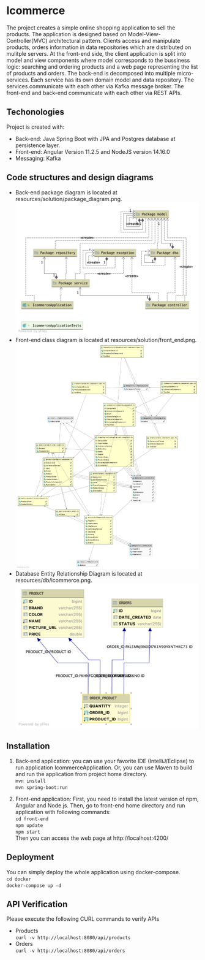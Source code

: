 # Icommerce
The project creates a simple online shopping application to sell the products. The application is designed based on 
Model-View-Controller(MVC) architectural pattern. Clients access and manipulate products, orders information in data repositories which are distributed
on mulitple servers. At the front-end side, the client application is split into model and view components where model corresponds to the
bussiness logic: searching and ordering products and a web page representing the list of products and orders.
The back-end is decomposed into multiple micro-services. Each service has its own domain model and data repository. 
The services communicate with each other via Kafka message broker. 
The front-end and back-end communicate with each other via REST APIs.    

## Techonologies
Project is created with:
* Back-end: Java Spring Boot with JPA and Postgres database at persistence layer.  
* Front-end: Angular Version 11.2.5 and NodeJS version 14.16.0    
* Messaging: Kafka  

## Code structures and design diagrams
* Back-end package diagram is located at resources/solution/package_diagram.png.  
![alt text](./resources/solution/package_diagram.png?raw=true)
* Front-end class diagram is located at resources/solution/front_end.png.  
![alt text](./resources/solution/front_end.png?raw=true)
* Database Entity Relationship Diagram is located at resources/db/icommerce.png.  
![alt text](./resources/db/icommerce.png?raw=true)
 
## Installation 
1. Back-end application: you can use your favorite IDE (IntelliJ/Eclipse) to run application IcommerceApplication.
Or, you can use Maven to build and run the application from project home directory.  
    `mvn install`  
    `mvn spring-boot:run`
      
2. Front-end application: First, you need to install the latest version of npm, Angular and Node.js. Then, go to front-end 
home directory and run application with following commands:   
    `cd front-end`  
    `npm update`  
    `npm start`   
    Then you can access the web page at http://localhost:4200/
   
## Deployment
You can simply deploy the whole application using docker-compose.  
    `cd docker`  
    `docker-compose up -d`

## API Verification
Please execute the following CURL commands to verify APIs
* Products  
`curl -v http://localhost:8080/api/products`  
* Orders  
`curl -v http://localhost:8080/api/orders`
